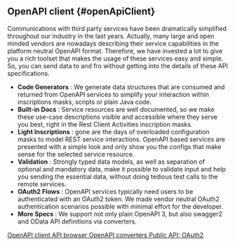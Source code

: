 ## OpenAPI client {#openApiClient}

Communications with third party services have been dramatically simplified throughout our industry in the last years. 
Actually, many large and open minded vendors are nowadays describing their service capabilities in the platform neutral OpenAPI format. 
Therefore, we have invested a lot to give you a rich toolset that makes the usage of these services easy and simple.
So, you can send data to and fro without getting into the details of these API specifications.

- __Code Generators__ : We generate data structures that are consumed and returned from OpenAPI services to simplify your interaction within inscriptions masks, scripts or plain Java code.
- __Built-in Docs__ : Service resources are well documented, so we make these use-case descriptions visible and accessible where they serve you best, right in the Rest Client Activities inscription masks.
- __Light Inscriptions__ : gone are the days of overloaded configuration masks to model REST service interactions. OpenAPI
based services are presented with a simple look and only show you the configs that make sense for the selected service resource.
- __Validation__ : Strongly typed data models, as well as separation of optional and mandatory data, make it possible to validate input and help you sending the essential data, without doing tedious test calls to the remote services.
- __OAuth2 Flows__ : OpenAPI services typically need users to be authenticated with an OAuth2 token. We made vendor neutral OAuth2 authentication scenarios possible with minimal effort for the developer.
- __More Specs__ : We support not only plain OpenAPI 3, but also swagger2 and OData API definitions via converters. 

<div class="short-links">
	<a href="${docBaseUrl}/designer-guide/configuration/rest-clients.html#openapi-client-generator" target="_blank" rel="noopener noreferrer">
		<i class="fas fa-check-circle"></i> OpenAPI client
	</a>
	<a href="${docBaseUrl}/designer-guide/process-modeling/process-elements/rest-client-activity.html#process-element-rest-client-activity-browser" target="_blank" rel="noopener noreferrer">
		<i class="fas fa-check-circle"></i> API browser
	</a>
	<a href="${docBaseUrl}/designer-guide/configuration/rest-clients.html#rest-clients-openapi-migrate" target="_blank" rel="noopener noreferrer">
		<i class="fas fa-check-circle"></i> OpenAPI converters
	</a>
	<a href="${docBaseUrl}/public-api/ch/ivyteam/ivy/rest/client/oauth2/OAuth2BearerFilter.html" target="_blank" rel="noopener noreferrer">
		<i class="fab fa-youtube"></i> Public API: OAuth2
	</a>
</div>

